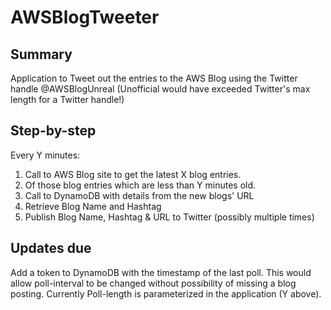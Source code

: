 # AWSBlogTweeter

## Summary
Application to Tweet out the entries to the AWS Blog using the Twitter handle @AWSBlogUnreal (Unofficial would have exceeded Twitter's max length for a Twitter handle!)

## Step-by-step
Every Y minutes:
1. Call to AWS Blog site to get the latest X blog entries.
2. Of those blog entries which are less than Y minutes old.
3. Call to DynamoDB with details from the new blogs' URL
4. Retrieve Blog Name and Hashtag
5. Publish Blog Name, Hashtag & URL to Twitter (possibly multiple times)

## Updates due
Add a token to DynamoDB with the timestamp of the last poll.
This would allow poll-interval to be changed without possibility of missing a blog posting.
Currently Poll-length is parameterized in the application (Y above).

